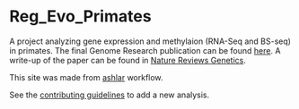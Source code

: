 # Reg_Evo_Primates

A project analyzing gene expression and methylaion (RNA-Seq and BS-seq) in primates. The final Genome Research publication can be found [here](https://pubmed.ncbi.nlm.nih.gov/31953346/). A write-up of the paper can be found in [Nature Reviews Genetics](https://www.nature.com/articles/s41576-020-0217-0). 

This site was made from [ashlar](https://github.com/jhsiao999/ashlar) workflow.

See the [contributing guidelines](https://github.com/jdblischak/singleCellSeq/blob/master/CONTRIBUTING.md) to add a new analysis. 









